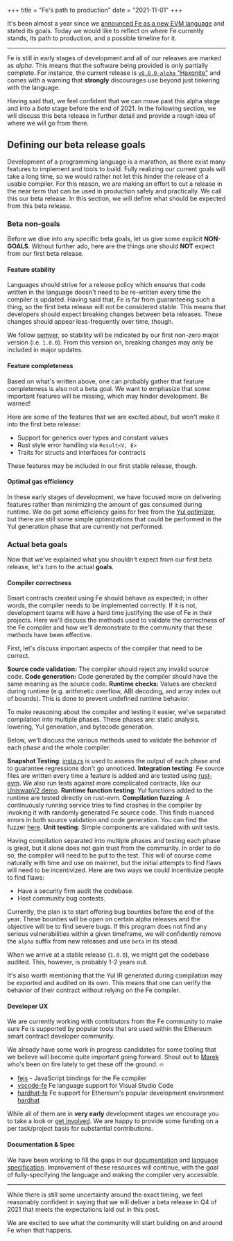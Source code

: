 
+++
title = "Fe's path to production"
date = "2021-11-01"
+++



It's been almost a year since we [announced Fe as a new EVM language](https://snakecharmers.ethereum.org/fe-a-new-language-for-the-ethereum-ecosystem/) and stated its goals. Today we would like to reflect on where Fe currently stands, its path to production, and a possible timeline for it.

---

Fe is still in early stages of development and all of our releases are marked as *alpha*. This means that the software being provided is only partially complete. For instance, the current release is [`v0.8.0-alpha` "Haxonite"](https://github.com/ethereum/fe/releases/tag/v0.8.0-alpha) and comes with a warning that **strongly** discourages use beyond just tinkering with the language.

Having said that, we feel confident that we can move past this alpha stage and into a *beta* stage before the end of 2021. In the following section, we will discuss this beta release in further detail and provide a rough idea of where we will go from there.

## Defining our beta release goals

Development of a programming language is a marathon, as there exist many features to implement and tools to build. Fully realizing our current goals will take a long time, so we would rather not let this hinder the release of a usable compiler. For this reason, we are making an effort to cut a release in the near term that can be used in production safely and practically. We call this our beta release. In this section, we will define what should be expected from this beta release.

### Beta non-goals

Before we dive into any specific beta goals, let us give some explicit **NON-GOALS**. Without further ado, here are the things one should **NOT** expect from our first beta release.

#### Feature stability

Languages should strive for a release policy which ensures that code written in the language doesn't need to be re-written every time the compiler is updated. Having said that, Fe is far from guaranteeing such a thing, so the first beta release will not be considered stable. This means that developers should expect breaking changes between beta releases. These changes should appear less-frequently over time, though.

We follow [semver](http://semver.org/), so stability will be indicated by our first non-zero major version (i.e. `1.0.0`). From this version on, breaking changes may only be included in major updates.

#### Feature completeness

Based on what's written above, one can probably gather that feature completeness is also not a beta goal. We want to emphasize that some important features will be missing, which may hinder development. Be warned!

Here are some of the features that we are excited about, but won't make it into the first beta release:

- Support for generics over types and constant values
- Rust style error handling via `Result<V, E>`
- Traits for structs and interfaces for contracts

These features may be included in our first stable release, though.

#### Optimal gas efficiency

In these early stages of development, we have focused more on delivering features rather than minimizing the amount of gas consumed during runtime. We do get some efficiency gains for free from the [Yul optimizer](https://docs.soliditylang.org/en/v0.8.6/internals/optimizer.html), but there are still some simple optimizations that could be performed in the Yul generation phase that are currently not performed. 

### Actual beta goals

Now that we've explained what you shouldn't expect from our first beta release, let's turn to the actual **goals**.

#### Compiler correctness

Smart contracts created using Fe should behave as expected; in other words, the compiler needs to be implemented correctly. If it is not, development teams will have a hard time justifying the use of Fe in their projects. Here we'll discuss the methods used to validate the correctness of the Fe compiler and how we'll demonstrate to the community that these methods have been effective.

First, let's discuss important aspects of the compiler that need to be correct.

**Source code validation:** The compiler should reject any invalid source code.
**Code generation:** Code generated by the compiler should have the same meaning as the source code.
**Runtime checks:** Values are checked during runtime (e.g. arithmetic overflow, ABI decoding, and array index out of bounds). This is done to prevent undefined runtime behavior.

To make reasoning about the compiler and testing it easier, we've separated compilation into multiple phases. These phases are: static analysis, lowering, Yul generation, and bytecode generation.

Below, we'll discuss the various methods used to validate the behavior of each phase and the whole compiler.

**Snapshot Testing**: [insta.rs](https://insta.rs/) is used to assess the output of each phase and to guarantee regressions don't go unnoticed.
**Integration testing**: Fe source files are written every time a feature is added and are tested using [rust-evm](https://github.com/rust-blockchain/evm). We also run tests against more complicated contracts, like our [UniswapV2 demo](https://github.com/ethereum/fe/blob/master/crates/tests/src/demo_uniswap.rs).
**Runtime function testing**: Yul functions added to the runtime are tested directly on rust-evm.
**Compilation fuzzing**: A continuously running service tries to find crashes in the compiler by invoking it with randomly generated Fe source code. This finds nuanced errors in both source validation and code generation. You can find the fuzzer [here](https://github.com/agroce/afl-compiler-fuzzer).
**Unit testing**: Simple components are validated with unit tests.

Having compilation separated into multiple phases and testing each phase is great, but it alone does not gain trust from the community. In order to do so, the compiler will need to be put to the test. This will of course come naturally with time and use on mainnet, but the initial attempts to find flaws will need to be incentivized. Here are two ways we could incentivize people to find flaws:

- Have a security firm audit the codebase.
- Host community bug contests.

Currently, the plan is to start offering bug bounties before the end of the year. These bounties will be open on certain alpha releases and the objective will be to find severe bugs. If this program does not find any serious vulnerabilities within a given timeframe, we will confidently remove the `alpha` suffix from new releases and use `beta` in its stead. 

When we arrive at a stable release (`1.0.0`), we might get the codebase audited. This, however, is probably 1-2 years out.

It's also worth mentioning that the Yul IR generated during compilation may be exported and audited on its own. This means that one can verify the behavior of their contract without relying on the Fe compiler.

#### Developer UX

We are currently working with contributors from the Fe community to make sure Fe is supported by popular tools that are used within the Ethereum smart contract developer community.

We already have some work in progress candidates for some tooling that we believe will become quite important going forward. Shout out to [Marek](https://github.com/mjobuda) who's been on fire lately to get these off the ground. 🔥 

- [fejs](https://www.npmjs.com/package/@berlinvege/fejs) - JavaScript bindings for the Fe compiler
- [vscode-fe](https://marketplace.visualstudio.com/items?itemName=mjobuda.vscode-fe&ssr=false#overview) Fe language support for Visual Studio Code
- [hardhat-fe](https://www.npmjs.com/package/@berlinvege/hardhat-fe) Fe support for Ethereum's popular development environment [hardhat](https://hardhat.org/)


While all of them are in **very early** development stages we encourage you to take a look or [get involved](https://discord.gg/ywpkAXFjZH). We are happy to provide some funding on a per task/project basis for substantial contributions.

#### Documentation & Spec

We have been working to fill the gaps in our [documentation](http://fe.ethereum.org/docs/quickstart/index.html) and [language specification](http://fe.ethereum.org/docs/spec/index.html). Improvement of these resources will continue, with the goal of fully-specifying the language and making the compiler very accessible. 

---

While there is still some uncertainty around the exact timing, we feel reasonably confident in saying that we will deliver a beta release in Q4 of 2021 that meets the expectations laid out in this post.

We are excited to see what the community will start building on and around Fe when that happens.